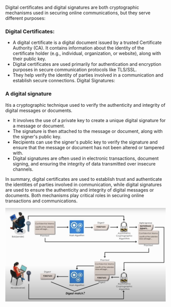 Digital certificates and digital signatures are both cryptographic mechanisms used in securing online communications, but they serve different purposes:

### Digital Certificates:

- A digital certificate is a digital document issued by a trusted Certificate Authority (CA).
It contains information about the identity of the certificate holder (e.g., individual, organization, or website), along with their public key.
- Digital certificates are used primarily for authentication and encryption purposes in secure communication protocols like TLS/SSL.
- They help verify the identity of parties involved in a communication and establish secure connections.
Digital Signatures:

### A digital signature 
Itis a cryptographic technique used to verify the authenticity and integrity of digital messages or documents.

- It involves the use of a private key to create a unique digital signature for a message or document.
- The signature is then attached to the message or document, along with the signer's public key.
- Recipients can use the signer's public key to verify the signature and ensure that the message or document has not been altered or tampered with.
- Digital signatures are often used in electronic transactions, document signing, and ensuring the integrity of data transmitted over insecure channels.

In summary, digital certificates are used to establish trust and authenticate the identities of parties involved in communication, while digital signatures are used to ensure the authenticity and integrity of digital messages or documents. Both mechanisms play critical roles in securing online transactions and communications.

![](image/DSignature1.png)